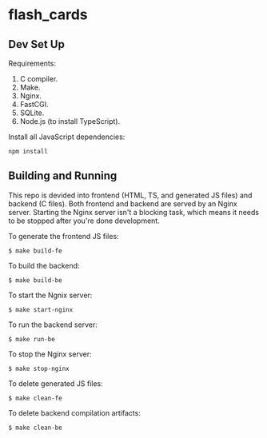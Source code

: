 # flash_cards

## Dev Set Up

Requirements:

1. C compiler.
1. Make.
1. Nginx.
1. FastCGI.
1. SQLite.
1. Node.js (to install TypeScript).

Install all JavaScript dependencies:

```
npm install
```

## Building and Running

This repo is devided into frontend (HTML, TS, and generated JS files) and backend (C files). Both frontend and backend are served by an Nginx server. Starting the Nginx server isn't a blocking task, which means it needs to be stopped after you're done development.

To generate the frontend JS files:

```
$ make build-fe
```

To build the backend:

```
$ make build-be
```

To start the Ngnix server:

```
$ make start-nginx
```

To run the backend server:

```
$ make run-be
```

To stop the Nginx server:

```
$ make stop-nginx
```

To delete generated JS files:

```
$ make clean-fe
```

To delete backend compilation artifacts:

```
$ make clean-be
```
